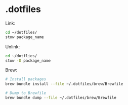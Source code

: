 # .dotfiles

Link:
```sh
cd ~/dotfiles/
stow package_name
```

Unlink:
```sh
cd ~/dotflies/
stow -D package_name
```

Brew:
```sh
# Install packages
brew bundle install --file ~/.dotfiles/brew/Brewfile

# Dump to Brewfile
brew bundle dump --file ~/.dotfiles/brew/Brewfile
```